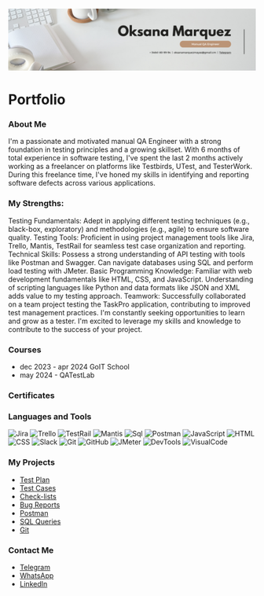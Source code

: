 [![Header](https://github.com/OksanaMarquezMayas/OksanaMarquezMayas/blob/main/assets/White%20Minimalist%20Corporate%20Personal%20Profile%20LinkedIn%20Banner%20(1).png)](https://github.com/OksanaMarquezMayas/OksanaMarquezMayas/blob/main/assets/White%20Minimalist%20Corporate%20Personal%20Profile%20LinkedIn%20Banner%20(1).png)

<h1>Portfolio</h1>

<h3>About Me</h3>

I'm a passionate and motivated manual QA Engineer with a strong foundation in testing principles and a growing skillset. With 6 months of total experience in software testing, I've spent the last 2 months actively working as a freelancer on platforms like Testbirds, UTest, and TesterWork. During this freelance time, I've honed my skills in identifying and reporting software defects across various applications.

<h3>My Strengths:</h3>

Testing Fundamentals: Adept in applying different testing techniques (e.g., black-box, exploratory) and methodologies (e.g., agile) to ensure software quality.
Testing Tools: Proficient in using project management tools like Jira, Trello, Mantis, TestRail for seamless test case organization and reporting.
Technical Skills: Possess a strong understanding of API testing with tools like Postman and Swagger. Can navigate databases using SQL and perform load testing with JMeter.
Basic Programming Knowledge: Familiar with web development fundamentals like HTML, CSS, and JavaScript. Understanding of scripting languages like Python and data formats like JSON and XML adds value to my testing approach.
Teamwork: Successfully collaborated on a team project testing the TaskPro application, contributing to improved test management practices.
I'm constantly seeking opportunities to learn and grow as a tester. I'm excited to leverage my skills and knowledge to contribute to the success of your project.

<h3>Courses</h3>
    <ul>
        <li>dec 2023 - apr 2024 GoIT School</li>
        <li>may 2024 - QATestLab</li>
    </ul>

<h3>Certificates</h3>

<h3>Languages and Tools</h3>

![Jira](https://img.shields.io/badge/-Jira-090909?style-for-the-badge&logo=jira&logocolor=47C5FB)
![Trello](https://img.shields.io/badge/-Trello-090909?style-for-the-badge&logo=trello&logocolor=097CDB)
![TestRail](https://img.shields.io/badge/-TestRail-090909?style-for-the-badge&logo=testrail&logocolor=F8C52C)
![Mantis](https://img.shields.io/badge/-Mantis-090909?style-for-the-badge&logo=mantis&logocolor=F88C00)
![Sql](https://img.shields.io/badge/-SQL-090909?style-for-the-badge&logo=mysql&logocolor=C1121F)
![Postman](https://img.shields.io/badge/-Postman-090909?style-for-the-badge&logo=postman&logocolor=E5D3FF)
![JavaScript](https://img.shields.io/badge/-JavaScript-090909?style-for-the-badge&logo=JavaScript&logocolor=6296CC)
![HTML](https://img.shields.io/badge/-HTML-090909?style-for-the-badge&logo=html&logocolor=00648B)
![CSS](https://img.shields.io/badge/-CSS-090909?style-for-the-badge&logo=css&logocolor=8ECAE6)
![Slack](https://img.shields.io/badge/-Slack-090909?style-for-the-badge&logo=slack&logocolor=FFB703)
![Git](https://img.shields.io/badge/-Git-090909?style-for-the-badge&logo=git&logocolor=FFAFCC)
![GitHub](https://img.shields.io/badge/-GitHub-090909?style-for-the-badge&logo=GitHub&logocolor=CDB4DB)
![JMeter](https://img.shields.io/badge/-Jmeter-090909?style-for-the-badge&logo=jmeter&logocolor=FB8500)
![DevTools](https://img.shields.io/badge/-DevTools-090909?style-for-the-badge&logo=devtools&logocolor=C1121F)
![VisualCode](https://img.shields.io/badge/-VSCode-090909?style-for-the-badge&logo=VSCode&logocolor=C1121F)

<h3>My Projects</h3>
    <ul>
        <li><a href="https://docs.google.com/document/d/1RZrPEcAFF3qvlHtcLMAvxWuV9sgHVhIG7xFzRuaPsaI/edit?usp=sharing"> Test Plan</a></li>
        <li><a href="https://docs.google.com/spreadsheets/d/1LzwqUfEJZrWpD1oP4ev3_1H-BVTEKXcmk7Sytg1YxMs/edit?usp=sharing">Test Cases</a></li>
        <li><a href="https://docs.google.com/spreadsheets/d/17PIicMMMw9ZKPZ0kp7LntIfZQt93YerU/edit?usp=sharing&ouid=106552989132086504806&rtpof=true&sd=true">Check-lists</a></li>
        <li><a href="https://docs.google.com/spreadsheets/d/17wGAq_llLUVQoRoib1OW7BlBA5s2jGqZVMwP2a_c-0A/edit?usp=sharing">Bug Reports</a></li>
        <li><a href="https://docs.google.com/document/d/1dTk9pBypmO-uJf_kSKvyEJRiRxMPe2eGzACeSgA8-wc/edit?usp=sharing">Postman</a></li>
        <li><a href="https://docs.google.com/document/d/1gNLugpQn8KIuZn9_H3r1L4rhwO03_MoU2vxlPW6v-Ks/edit?usp=sharing">SQL Queries</a></li>
        <li><a href="https://docs.google.com/document/d/1QZlglsdBo5i861Aybo2hJhecT3VU4w7QjxQA8YQARjE/edit?usp=sharing">Git</a></li>
    </ul>

<h3>Contact Me</h3>
    <ul>
        <li><a href="https://t.me/oks_marma">Telegram</a></li>
        <li><a href="https://wa.link/xp8801">WhatsApp</a></li>
        <li><a href="https://www.linkedin.com/in/oksana-marquezmayas-122a452a4/">LinkedIn</a></li>